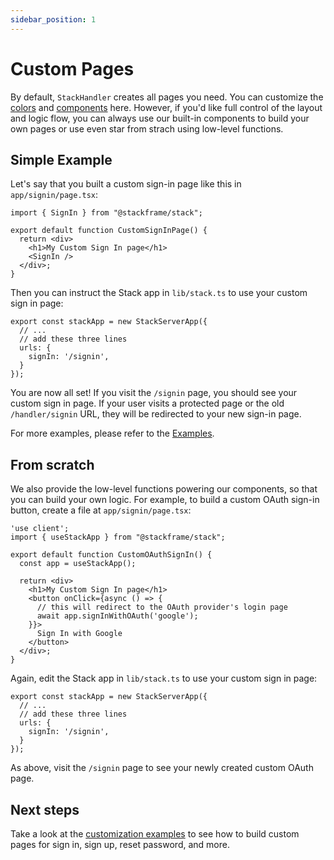 ```yaml
---
sidebar_position: 1
---
```


# Custom Pages

By default, `StackHandler` creates all pages you need. You can customize the [colors](./02-custom-colors.md) and [components](./03-custom-components.md) here. However, if you'd like full control of the layout and logic flow, you can always use our built-in components to build your own pages or use even star from strach using low-level functions. 

## Simple Example

Let's say that you built a custom sign-in page like this in `app/signin/page.tsx`:

```tsx
import { SignIn } from "@stackframe/stack";

export default function CustomSignInPage() {
  return <div>
    <h1>My Custom Sign In page</h1>
    <SignIn />
  </div>;
}
```

Then you can instruct the Stack app in `lib/stack.ts` to use your custom sign in page:

```tsx
export const stackApp = new StackServerApp({
  // ...
  // add these three lines
  urls: {
    signIn: '/signin',
  }
});
```

You are now all set! If you visit the `/signin` page, you should see your custom sign in page. If your user visits a protected page or the old `/handler/signin` URL, they will be redirected to your new sign-in page.

For more examples, please refer to the [Examples](/docs/category/page-examples).


## From scratch

We also provide the low-level functions powering our components, so that you can build your own logic. For example, to build a custom OAuth sign-in button, create a file at `app/signin/page.tsx`:

```tsx
'use client';
import { useStackApp } from "@stackframe/stack";

export default function CustomOAuthSignIn() {
  const app = useStackApp();

  return <div>
    <h1>My Custom Sign In page</h1>
    <button onClick={async () => {
      // this will redirect to the OAuth provider's login page
      await app.signInWithOAuth('google');
    }}>
      Sign In with Google
    </button>
  </div>;
}
```

Again, edit the Stack app in `lib/stack.ts` to use your custom sign in page:

```tsx
export const stackApp = new StackServerApp({
  // ...
  // add these three lines
  urls: {
    signIn: '/signin',
  }
});
```

As above, visit the `/signin` page to see your newly created custom OAuth page.


## Next steps

Take a look at the [customization examples](./05-page-examples/_category_.json) to see how to build custom pages for sign in, sign up, reset password, and more.
